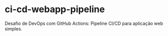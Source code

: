 # ci-cd-webapp-pipeline
Desafio de DevOps com GitHub Actions: Pipeline CI/CD para aplicação web simples.
